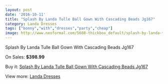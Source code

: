 ```yaml
---
layout: post
date: '2016-10-11'
title: "Splash By Landa Tulle Ball Gown With Cascading Beads Jg167"
category: Landa Dresses
tags: ["bonny","with","dresses","party","cheap"]
image: http://www.neoformal.com/5688-thickbox_default/splash-by-landa-tulle-ball-gown-with-cascading-beads-jg167.jpg
---
```

Splash By Landa Tulle Ball Gown With Cascading Beads Jg167

On Sales: **$398.99**
<a href="https://www.neoformal.com/en/landa-dresses/2072-splash-by-landa-tulle-ball-gown-with-cascading-beads-jg167.html"><amp-img layout="responsive" width="600" height="600" src="//www.neoformal.com/5688-thickbox_default/splash-by-landa-tulle-ball-gown-with-cascading-beads-jg167.jpg" alt="Splash By Landa Tulle Ball Gown With Cascading Beads Jg167 0" /></a>
<a href="https://www.neoformal.com/en/landa-dresses/2072-splash-by-landa-tulle-ball-gown-with-cascading-beads-jg167.html"><amp-img layout="responsive" width="600" height="600" src="//www.neoformal.com/5689-thickbox_default/splash-by-landa-tulle-ball-gown-with-cascading-beads-jg167.jpg" alt="Splash By Landa Tulle Ball Gown With Cascading Beads Jg167 1" /></a>

Buy it: [Splash By Landa Tulle Ball Gown With Cascading Beads Jg167](https://www.neoformal.com/en/landa-dresses/2072-splash-by-landa-tulle-ball-gown-with-cascading-beads-jg167.html "Splash By Landa Tulle Ball Gown With Cascading Beads Jg167")

View more: [Landa Dresses](https://www.neoformal.com/en/17-landa-dresses "Landa Dresses")